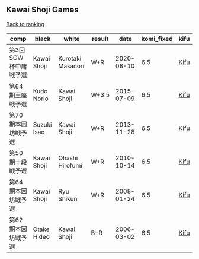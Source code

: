 ## Kawai Shoji Games

[Back to ranking](index.md)




| **comp** | **black** | **white** | **result** | **date** | **komi_fixed** | **kifu** | 
| --- | --- | --- | --- | --- | --- | --- |
| 第3回SGW杯中庸戦予選 | Kawai Shoji | Kurotaki Masanori | W+R | 2020-08-10 | 6.5 | [Kifu](https://kifudepot.net/kifucontents.php?id=JG%2B1SvWWAtTdFsXPp3y%2BKw%3D%3D) | 
| 第64期王座戦予選 | Kudo Norio | Kawai Shoji | W+3.5 | 2015-07-09 | 6.5 | [Kifu](https://kifudepot.net/kifucontents.php?id=ma42AKmdz%2Fi0BLsTi2kOPA%3D%3D) | 
| 第70期本因坊戦予選 | Suzuki Isao | Kawai Shoji | W+R | 2013-11-28 | 6.5 | [Kifu](https://kifudepot.net/kifucontents.php?id=NgEnsdIk7GHTRyu0%2FuIr7A%3D%3D) | 
| 第50期十段戦予選 | Kawai Shoji | Ohashi Hirofumi | W+R | 2010-10-14 | 6.5 | [Kifu](https://kifudepot.net/kifucontents.php?id=EcmL6eT1VBL2tbvpbc3Wxg%3D%3D) | 
| 第64期本因坊戦予選 | Kawai Shoji | Ryu Shikun | W+R | 2008-01-24 | 6.5 | [Kifu](https://kifudepot.net/kifucontents.php?id=940GftiRA99xUv%2FYqtkXLQ%3D%3D) | 
| 第62期本因坊戦予選 | Otake Hideo | Kawai Shoji | B+R | 2006-03-02 | 6.5 | [Kifu](https://kifudepot.net/kifucontents.php?id=JEH2BrvQk%2F8zFDx5QYd%2Fuw%3D%3D) |




